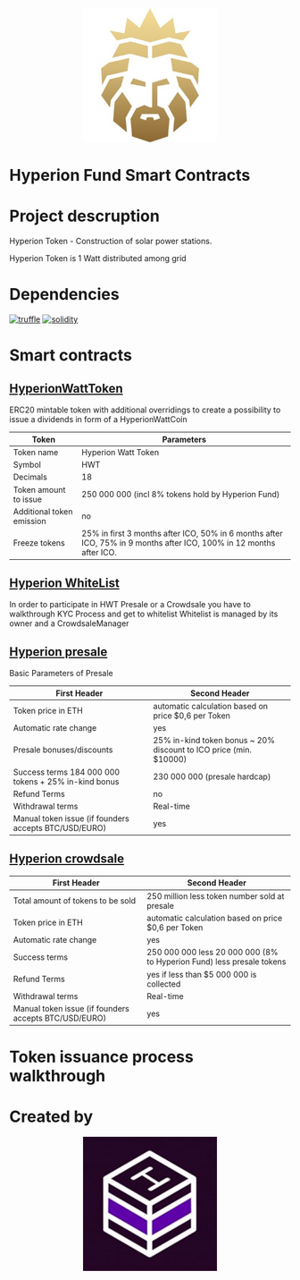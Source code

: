 <p align="center">
  <img width="240" height ="240"  alt="Hyperion" src = "./assets/Hyperion.jpg">
</p>


# Hyperion Fund Smart Contracts

# Project descruption 
Hyperion Token - Сonstruction of solar power stations.

Hyperion Token  is 1 Watt distributed among grid

# Dependencies 
[![truffle](https://img.shields.io/badge/truffle-v3.4.11-orange.svg)](https://truffle.readthedocs.io/en/latest/)
[![solidity](https://img.shields.io/badge/solidity-docs-red.svg)](http://solidity.readthedocs.io/en/develop/types.html)

# Smart contracts

## [HyperionWattToken](https://github.com/DenisKaizer/Hyperion/blob/master/contracts/HyperionWattToken.sol)
ERC20 mintable token with additional overridings to create a  possibility to issue a dividends in form of a HyperionWattCoin

Token | Parameters
------------ | -------------
Token name	| Hyperion Watt Token
Symbol 	 | HWT
Decimals |	18
Token amount to issue |	250 000 000 (incl 8% tokens hold by Hyperion Fund)
Additional token emission |	no
Freeze tokens | 	25% in first 3 months after ICO, 50% in 6 months after ICO, 75% in 9 months after ICO, 100% in 12 months after ICO.  

## [Hyperion WhiteList](https://github.com/DenisKaizer/Hyperion/blob/master/contracts/WhiteList.sol)

In order to participate in HWT Presale or a Crowdsale you have to walkthrough KYC Process and get to whitelist
Whitelist is managed by its owner and a CrowdsaleManager

## [Hyperion presale](https://github.com/DenisKaizer/Hyperion/blob/master/contracts/HWTPresale.sol)
Basic Parameters of Presale

First Header | Second Header
------------ | -------------
Token price in ETH	| automatic calculation based on price $0,6 per Token
Automatic rate change |	yes
Presale bonuses/discounts |	25% in-kind token bonus ~ 20% discount to ICO price (min. $10000)
Success terms	184 000 000 tokens + 25% in-kind bonus | 230 000 000 (presale hardcap)
Refund Terms	| no
Withdrawal terms |	Real-time
Manual token issue (if founders accepts BTC/USD/EURO) |	yes

## [Hyperion crowdsale](https://github.com/DenisKaizer/Hyperion/blob/master/contracts/HWTCrowdsale.sol)

First Header | Second Header
------------ | -------------
Total amount of tokens to be sold	| 250 million less token number sold at presale
Token price in ETH	 | automatic calculation based on price $0,6 per Token
Automatic rate change | 	yes
Success terms |	250 000 000 less 20 000 000 (8% to Hyperion Fund) less presale tokens
Refund Terms	| yes if less than $5 000 000 is collected
Withdrawal terms |	Real-time
Manual token issue (if founders accepts BTC/USD/EURO)	| yes



# Token issuance process walkthrough

# Created by 
<p align="center">
  <img width="240" height ="240" alt="Hyperion" src = "./assets/Hashlab.jpg">
</p>

